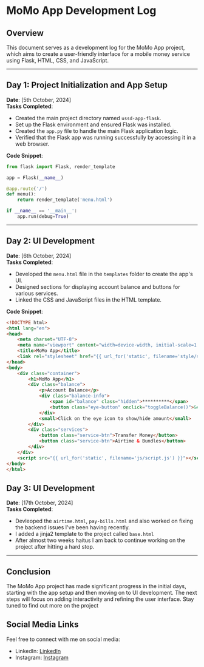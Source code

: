# MoMo App Development Log

## Overview

This document serves as a development log for the MoMo App project, which aims to create a user-friendly interface for a mobile money service using Flask, HTML, CSS, and JavaScript.

---

## Day 1: Project Initialization and App Setup

**Date**: [5th October, 2024]  
**Tasks Completed**:
- Created the main project directory named `ussd-app-flask`.
- Set up the Flask environment and ensured Flask was installed.
- Created the `app.py` file to handle the main Flask application logic.
- Verified that the Flask app was running successfully by accessing it in a web browser.

**Code Snippet**:
```python
from flask import Flask, render_template

app = Flask(__name__)

@app.route('/')
def menu():
    return render_template('menu.html')

if __name__ == '__main__':
    app.run(debug=True)
```

---

## Day 2: UI Development

**Date**: [6th October, 2024]  
**Tasks Completed**:
- Developed the `menu.html` file in the `templates` folder to create the app's UI.
- Designed sections for displaying account balance and buttons for various services.
- Linked the CSS and JavaScript files in the HTML template.

**Code Snippet**:
```html
<!DOCTYPE html>
<html lang="en">
<head>
    <meta charset="UTF-8">
    <meta name="viewport" content="width=device-width, initial-scale=1.0">
    <title>MoMo App</title>
    <link rel="stylesheet" href="{{ url_for('static', filename='style/style.css') }}">
</head>
<body>
    <div class="container">
        <h1>MoMo App</h1>
        <div class="balance">
            <p>Account Balance</p>
            <div class="balance-info">
                <span id="balance" class="hidden">**********</span>
                <button class="eye-button" onclick="toggleBalance()">&#128065;</button>
            </div>
            <small>Click on the eye icon to show/hide amount</small>
        </div>
        <div class="services">
            <button class="service-btn">Transfer Money</button>
            <button class="service-btn">Airtime & Bundles</button>
        </div>
    </div>
    <script src="{{ url_for('static', filename='js/script.js') }}"></script>
</body>
</html>
```
## Day 3: UI Development

**Date**: [17th October, 2024]  
**Tasks Completed**:

- Devleoped the `airtime.html`, `pay-bills.html` and also worked on fixing the backend issues I've been having recently.
- I added a jinja2 template to the project called `base.html`
- After almost two weeks haitus I am back to continue working on the project after hitting a hard stop.
---

## Conclusion

The MoMo App project has made significant progress in the initial days, starting with the app setup and then moving on to UI development. The next steps will focus on adding interactivity and refining the user interface. Stay tuned to find out more on the project

## Social Media Links

Feel free to connect with me on social media:
- LinkedIn:  [LinkedIn](https://www.linkedin.com/in/richmond-korsah-9a290b309/)
- Instagram: [Instagram](https://www.instagram.com/_.richie_kk._/)